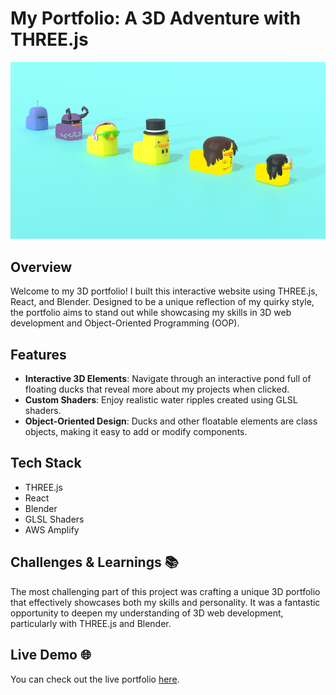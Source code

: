 # My Portfolio: A 3D Adventure with THREE.js 

![Portfolio Screenshot](public/images/Portfolio.png)

## Overview 

Welcome to my 3D portfolio! I built this interactive website using THREE.js, React, and Blender. Designed to be a unique reflection of my quirky style, the portfolio aims to stand out while showcasing my skills in 3D web development and Object-Oriented Programming (OOP).

## Features 

- **Interactive 3D Elements**: Navigate through an interactive pond full of floating ducks that reveal more about my projects when clicked.
- **Custom Shaders**: Enjoy realistic water ripples created using GLSL shaders.
- **Object-Oriented Design**: Ducks and other floatable elements are class objects, making it easy to add or modify components.

## Tech Stack 

- THREE.js
- React
- Blender
- GLSL Shaders
- AWS Amplify

## Challenges & Learnings 📚

The most challenging part of this project was crafting a unique 3D portfolio that effectively showcases both my skills and personality. It was a fantastic opportunity to deepen my understanding of 3D web development, particularly with THREE.js and Blender.

## Live Demo 🌐

You can check out the live portfolio [here](www.joshgreen.tech).
